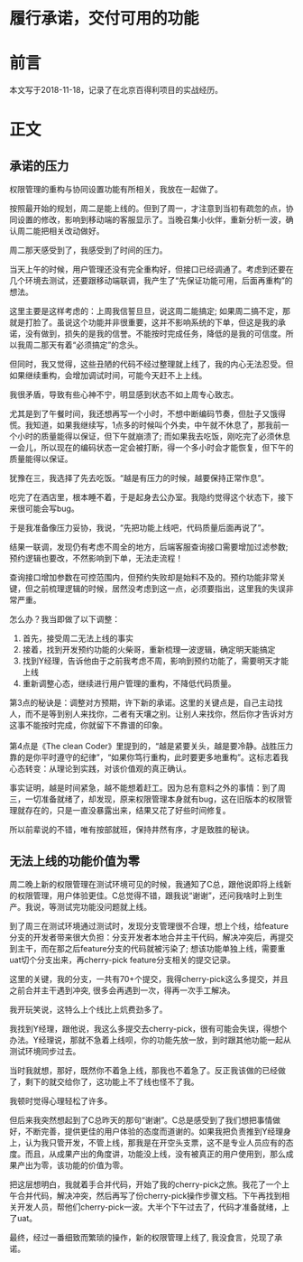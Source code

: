 # 履行承诺，交付可用的功能

# 前言
本文写于2018-11-18，记录了在北京百得利项目的实战经历。

# 正文
## 承诺的压力
权限管理的重构与协同设置功能有所相关，我放在一起做了。

按照最开始的规划，周二是能上线的。但到了周一，才注意到当初有疏忽的点，协同设置的修改，影响到移动端的客服显示了。当晚召集小伙伴，重新分析一波，确认周二能把相关改动做好。

周二那天感受到了，我感受到了时间的压力。

当天上午的时候，用户管理还没有完全重构好，但接口已经调通了。考虑到还要在几个环境去测试，还要跟移动端联调，我产生了“先保证功能可用，后面再重构”的想法。

这里主要是这样考虑的：上周我信誓旦旦，说这周二能搞定; 如果周二搞不定，那就是打脸了。虽说这个功能并非很重要，这并不影响系统的下单，但这是我的承诺，没有做到，损失的是我的信誉。不能按时完成任务，降低的是我的可信度。所以我周二那天有着“必须搞定”的念头。

但同时，我又觉得，这些丑陋的代码不经过整理就上线了，我的内心无法忍受。但如果继续重构，会增加调试时间，可能今天赶不上上线。

我很矛盾，导致有些心神不宁，明显感到状态不如上周专心致志。

尤其是到了午餐时间，我还想再写一个小时，不想中断编码节奏，但肚子又饿得慌。我知道，如果我继续写，1点多的时候叫个外卖，中午就不休息了，那我前一个小时的质量能得以保证，但下午就崩溃了; 而如果我去吃饭，刚吃完了必须休息一会儿，所以现在的编码状态一定会被打断，得一个多小时会才能恢复，但下午的质量能得以保证。

犹豫在三，我选择了先去吃饭。“越是有压力的时候，越要保持正常作息”。

吃完了在酒店里，根本睡不着，于是起身去公办室。我隐约觉得这个状态下，接下来很可能会写bug。

于是我准备像压力妥协，我说，“先把功能上线吧，代码质量后面再说了”。

结果一联调，发现仍有考虑不周全的地方，后端客服查询接口需要增加过滤参数; 预约逻辑也要改，不然影响到下单，无法走流程！

查询接口增加参数在可控范围内，但预约失败却是始料不及的。预约功能非常关键，但之前梳理逻辑的时候，居然没考虑到这一点，必须要指出，这里我的失误非常严重。

怎么办？我当即做了以下调整：

1. 首先，接受周二无法上线的事实<br />
1. 接着，找到开发预约功能的火柴哥，重新梳理一波逻辑，确定明天能搞定<br />
1. 找到Y经理，告诉他由于之前我考虑不周，影响到预约功能了，需要明天才能上线
1. 重新调整心态，继续进行用户管理的重构，不降低代码质量。

第3点的秘诀是：调整对方预期，许下新的承诺。这里的关键点是，自己主动找人，而不是等到别人来找你，二者有天壤之别。让别人来找你，然后你才告诉对方这事不能按时完成，你就留下不靠谱的印象。<br /> <br />第4点是《The clean Coder》里提到的，“越是紧要关头，越是要冷静。战胜压力靠的是你平时遵守的纪律”，“如果你笃行重构，此时要更多地重构”。这标志着我心态转变：从理论到实践，对该价值观的真正确认。

事实证明，越是时间紧急，越不能想着赶工。因为总有意料之外的事情：到了周三，一切准备就绪了，却发现，原来权限管理本身就有bug，这在旧版本的权限管理就存在的，只是一直没暴露出来，结果又花了好些时间修复。

所以前辈说的不错，唯有按部就班，保持井然有序，才是致胜的秘诀。

## 无法上线的功能价值为零
周二晚上新的权限管理在测试环境可见的时候，我通知了C总，跟他说即将上线新的权限管理，用户体验更佳。C总觉得不错，跟我说“谢谢”，还问我啥时上到生产。我说，等测试完功能没问题就上线。

到了周三在测试环境通过测试时，发现分支管理很不合理，想上个线，给feature分支的开发者带来很大负担：分支开发者本地合并主干代码，解决冲突后，再提交到主干，而在那之后feature分支的代码就被污染了; 想该功能单独上线，需要重uat切个分支出来，再cherry-pick feature分支相关的提交记录。

这里的关键，我的分支，一共有70+个提交，我得cherry-pick这么多提交，并且之前合并主干遇到冲突, 很多会再遇到一次，得再一次手工解决。

我开玩笑说，这特么上个线比上炕费劲多了。

我找到Y经理，跟他说，我这么多提交去cherry-pick，很有可能会失误，得想个办法。Y经理说，那就不急着上线呗，你的功能先放一放，到时跟其他功能一起从测试环境同步过去。

当时我就想，那好，既然你不着急上线，那我也不着急了。反正我该做的已经做了，剩下的就交给你了，这功能上不了线也怪不了我。

我顿时觉得心理轻松了许多。

但后来我突然想起到了C总昨天的那句“谢谢”。C总是感受到了我们想把事情做好，不断完善，提供更佳的用户体验的态度而道谢的。如果我把负责推到Y经理身上，认为我只管开发，不管上线，那我是在开空头支票，这不是专业人员应有的态度。而且，从成果产出的角度讲，功能没上线，没有被真正的用户使用到，那么成果产出为零，该功能的价值为零。

把这层想明白，我就着手合并代码，开始了我的cherry-pick之旅。我花了一个上午合并代码，解决冲突，然后再写了份cherry-pick操作步骤文档。下午再找到相关开发人员，帮他们cherry-pick一波。大半个下午过去了，代码才准备就绪，上了uat。

最终，经过一番细致而繁琐的操作，新的权限管理上线了, 我没食言，兑现了承诺。
